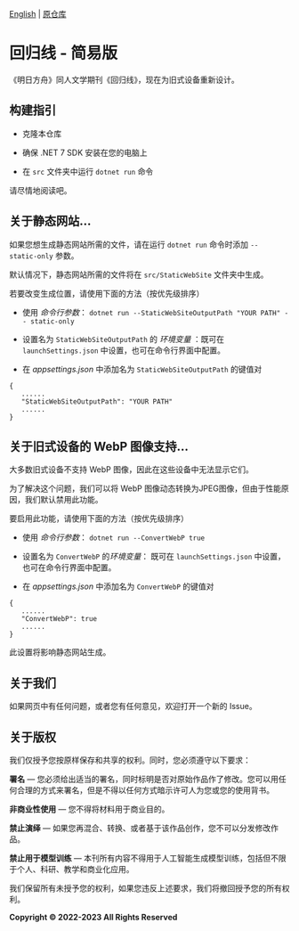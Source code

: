 [English](README-EN.md) | [原仓库](https://github.com/TCA-Arknights/aneot)

# 回归线 - 简易版

《明日方舟》同人文学期刊《回归线》，现在为旧式设备重新设计。

## 构建指引

- 克隆本仓库

- 确保 .NET 7 SDK 安装在您的电脑上

- 在 `src` 文件夹中运行 `dotnet run` 命令

请尽情地阅读吧。

## 关于静态网站...

如果您想生成静态网站所需的文件，请在运行 `dotnet run` 命令时添加 ```-- static-only``` 参数。

默认情况下，静态网站所需的文件将在 `src/StaticWebSite` 文件夹中生成。

若要改变生成位置，请使用下面的方法（按优先级排序）
- 使用 *命令行参数*：
```dotnet run --StaticWebSiteOutputPath "YOUR PATH" -- static-only```
- 设置名为 ```StaticWebSiteOutputPath``` 的 *环境变量* ：既可在 ```launchSettings.json``` 中设置，也可在命令行界面中配置。

- 在 *appsettings.json* 中添加名为 ```StaticWebSiteOutputPath``` 的键值对
```
{
   ......
   "StaticWebSiteOutputPath": "YOUR PATH"
   ......
}
```

## 关于旧式设备的 WebP 图像支持...
大多数旧式设备不支持 WebP 图像，因此在这些设备中无法显示它们。

为了解决这个问题，我们可以将 WebP 图像动态转换为JPEG图像，但由于性能<!-- 及版权 [我不知道回归线编辑部是否允许我这样做 XD（尽管此转换为动态转换）] -->原因，我们默认禁用此功能。

要启用此功能，请使用下面的方法（按优先级排序）
- 使用 *命令行参数*：
```dotnet run --ConvertWebP true```
- 设置名为 ```ConvertWebP``` 的*环境变量*： 既可在 ```launchSettings.json``` 中设置，也可在命令行界面中配置。

- 在 *appsettings.json* 中添加名为 ```ConvertWebP``` 的键值对
```
{
   ......
   "ConvertWebP": true
   ......
}
```

此设置将影响静态网站生成。

## 关于我们

如果网页中有任何问题，或者您有任何意见，欢迎打开一个新的 Issue。

<!-- 由于此项目目前不由TCA管理，我们暂时注释了下面的提示 -->

<!--
若您想加入我们，请向 [TCA_doc@163.com](mailto:TCA_doc@163.com) 发送电子邮件来联系我们。

*请注意，由于安全原因，我们目前不接受来自外部人员的提交*
-->

## 关于版权

我们仅授予您按原样保存和共享的权利。同时，您必须遵守以下要求：

**署名** —  您必须给出适当的署名，同时标明是否对原始作品作了修改。您可以用任何合理的方式来署名，但是不得以任何方式暗示许可人为您或您的使用背书。

**非商业性使用** — 您不得将材料用于商业目的。

**禁止演绎** — 如果您再混合、转换、或者基于该作品创作，您不可以分发修改作品。

**禁止用于模型训练** — 本刊所有内容不得用于人工智能生成模型训练，包括但不限于个人、科研、教学和商业化应用。

我们保留所有未授予您的权利，如果您违反上述要求，我们将撤回授予您的所有权利。

**Copyright © 2022-2023 All Rights Reserved**